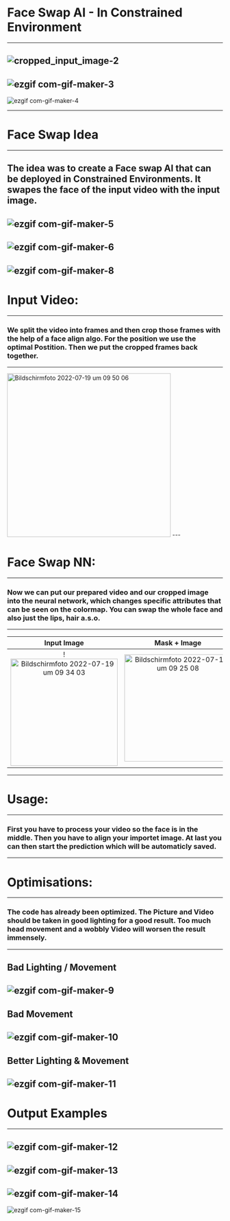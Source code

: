 # Face Swap AI - In Constrained Environment
---
![cropped_input_image-2](https://user-images.githubusercontent.com/71924682/179951079-3f1acb1a-c3f1-458a-9b35-9ce9bf003c22.jpg)
---
![ezgif com-gif-maker-3](https://user-images.githubusercontent.com/71924682/179952109-f0e9c279-a1b7-4daa-805e-8051fa8115ae.gif)
---
![ezgif com-gif-maker-4](https://user-images.githubusercontent.com/71924682/179952116-24957de3-5ded-4be2-b723-8fb258449cc6.gif)

---
# Face Swap Idea
---
The idea was to create a Face swap AI that can be deployed in Constrained Environments. 
It swapes the face of the input video with the input image.
---
![ezgif com-gif-maker-5](https://user-images.githubusercontent.com/71924682/179953028-cd528aba-4c51-434f-8554-c5249ec480a5.gif)
---
![ezgif com-gif-maker-6](https://user-images.githubusercontent.com/71924682/179953372-1d901100-264d-4bdb-b79d-fa21d45d6f4d.gif)
---
![ezgif com-gif-maker-8](https://user-images.githubusercontent.com/71924682/179953696-82af6b6b-dfec-4000-a1d8-1413fe64f607.gif)
---
# Input Video:
---
### We split the video into frames and then crop those frames with the help of a face align algo. For the position we use the optimal Postition. Then we put the cropped frames back together. 
---
<img width="382" alt="Bildschirmfoto 2022-07-19 um 09 50 06" src="https://user-images.githubusercontent.com/71924682/179947822-515b0fb6-5ee5-4456-be51-687fd9fc7395.png">
---

# Face Swap NN:
---
### Now we can put our prepared video and our cropped image into the neural network, which changes specific attributes that can be seen on the colormap. You can swap the whole face and also just the lips, hair a.s.o.
---


Input Image                | Mask + Image               | Mask
 :-------------------------:|:-------------------------:|:-------------------------:
 |!<img width="250" alt="Bildschirmfoto 2022-07-19 um 09 34 03" src="https://user-images.githubusercontent.com/71924682/179948115-4ea8c375-3698-4f35-a2f3-b11e0a11691a.png">|<img width="250" alt="Bildschirmfoto 2022-07-19 um 09 25 08" src="https://user-images.githubusercontent.com/71924682/179948200-c40981cf-b60f-4827-85c9-a378e02c742e.png">|<img width="250" alt="Bildschirmfoto 2022-07-19 um 09 38 37" src="https://user-images.githubusercontent.com/71924682/179948303-41423ed1-59e0-4848-b9de-c5639f1e8d97.png">

---
# Usage:
---
### First you have to process your video so the face is in the middle. Then you have to align your importet image. At last you can then start the prediction which will be automaticly saved.
---
# Optimisations:
---
### The code has already been optimized. The Picture and Video should be taken in good lighting for a good result. Too much head movement and a wobbly Video will worsen the result immensely.
---
## Bad Lighting / Movement
![ezgif com-gif-maker-9](https://user-images.githubusercontent.com/71924682/179955262-f515fb2a-7c67-450c-83bd-10add78cd53d.gif)
---
## Bad Movement
![ezgif com-gif-maker-10](https://user-images.githubusercontent.com/71924682/179955289-035796f4-fddb-4f3a-9a8c-34d019d082bd.gif)
---
## Better Lighting & Movement
![ezgif com-gif-maker-11](https://user-images.githubusercontent.com/71924682/179955324-f1e5723b-31e0-452c-bd17-3e44bc5b039c.gif)
---
# Output Examples
---
![ezgif com-gif-maker-12](https://user-images.githubusercontent.com/71924682/179956175-06bf372a-1bf1-4dff-a865-799983533487.gif)
---
![ezgif com-gif-maker-13](https://user-images.githubusercontent.com/71924682/179956214-a7fe5edd-c509-466f-a334-1e7a5ef5ab49.gif)
---
![ezgif com-gif-maker-14](https://user-images.githubusercontent.com/71924682/179956244-59608e70-0fe3-46df-b253-f98073847a0c.gif)
---
![ezgif com-gif-maker-15](https://user-images.githubusercontent.com/71924682/179956449-a7cd3487-b053-462c-a88e-93c72d943a32.gif)







